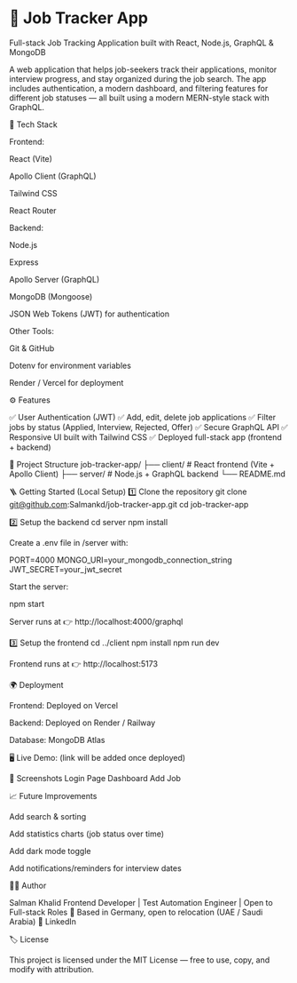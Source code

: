 # 🧭 Job Tracker App
Full-stack Job Tracking Application built with React, Node.js, GraphQL & MongoDB

A web application that helps job-seekers track their applications, monitor interview progress, and stay organized during the job search.
The app includes authentication, a modern dashboard, and filtering features for different job statuses — all built using a modern MERN-style stack with GraphQL.

🚀 Tech Stack

Frontend:

React (Vite)

Apollo Client (GraphQL)

Tailwind CSS

React Router

Backend:

Node.js

Express

Apollo Server (GraphQL)

MongoDB (Mongoose)

JSON Web Tokens (JWT) for authentication

Other Tools:

Git & GitHub

Dotenv for environment variables

Render / Vercel for deployment

⚙️ Features

✅ User Authentication (JWT)
✅ Add, edit, delete job applications
✅ Filter jobs by status (Applied, Interview, Rejected, Offer)
✅ Secure GraphQL API
✅ Responsive UI built with Tailwind CSS
✅ Deployed full-stack app (frontend + backend)

🧱 Project Structure
job-tracker-app/
├── client/         # React frontend (Vite + Apollo Client)
├── server/         # Node.js + GraphQL backend
└── README.md

🪜 Getting Started (Local Setup)
1️⃣ Clone the repository
git clone git@github.com:Salmankd/job-tracker-app.git
cd job-tracker-app

2️⃣ Setup the backend
cd server
npm install


Create a .env file in /server with:

PORT=4000
MONGO_URI=your_mongodb_connection_string
JWT_SECRET=your_jwt_secret


Start the server:

npm start


Server runs at 👉 http://localhost:4000/graphql

3️⃣ Setup the frontend
cd ../client
npm install
npm run dev


Frontend runs at 👉 http://localhost:5173

🌍 Deployment

Frontend: Deployed on Vercel

Backend: Deployed on Render / Railway

Database: MongoDB Atlas

🖥️ Live Demo: (link will be added once deployed)

📸 Screenshots
Login Page	Dashboard	Add Job

	
	
📈 Future Improvements

Add search & sorting

Add statistics charts (job status over time)

Add dark mode toggle

Add notifications/reminders for interview dates

👨‍💻 Author

Salman Khalid
Frontend Developer | Test Automation Engineer | Open to Full-stack Roles
📍 Based in Germany, open to relocation (UAE / Saudi Arabia)
🔗 LinkedIn

🏷️ License

This project is licensed under the MIT License — free to use, copy, and modify with attribution.
